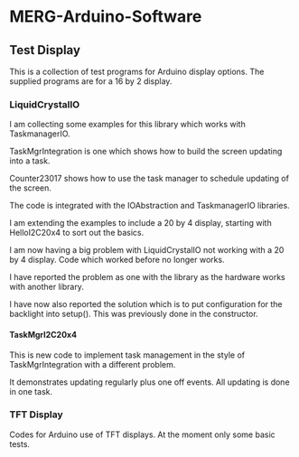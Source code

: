# MERG-Arduino-Software

 ## Test Display
 
 This is a collection of test programs for Arduino display options. The supplied programs are for a 16 by 2 display.
 
 ### LiquidCrystalIO
 
 I am collecting some examples for this library which works with TaskmanagerIO.
 
 TaskMgrIntegration is one which shows how to build the screen updating into a task.
 
 Counter23017 shows how to use the task manager to schedule updating of the screen.
 
 The code is integrated with the IOAbstraction and TaskmanagerIO libraries.
 
 I am extending the examples to include a 20 by 4 display, starting with HelloI2C20x4 to sort out the basics.
 
 I am now having a big problem with LiquidCrystalIO not working with a 20 by 4 display. Code which worked before no longer works.
 
 I have reported the problem as one with the library as the hardware works with another library.
 
 I have now also reported the solution which is to put configuration for the backlight into setup(). This was previously done in the constructor.

 #### TaskMgrI2C20x4
 
 This is new code to implement task management in the style of TaskMgrIntegration with a different problem.
 
 It demonstrates updating regularly plus one off events. All updating is done in one task.
  
### TFT Display

Codes for Arduino use of TFT displays. At the moment only some basic tests.

